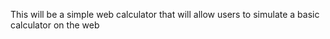 This will be a simple web calculator that will allow users to simulate a basic calculator on the web
